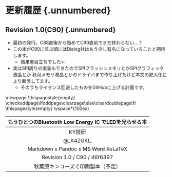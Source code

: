 
# 更新履歴 {.unnumbered}
## Revision 1.0(C90) {.unnumbered}
- 最初の発行。C88直後から始めてC90直前でまだ終わらない…？
- この本がC90に並ぶ頃にはDialog社はもう少し有名になっていることと期待します。
    - 結果悪目立ちでした←
- 実はSPI周りの実装もできたのでSPIフラッシュメモリとかSPIグラフィック液晶とか
秋月メモリ液晶とかのドライバまで作り上げたけど本文の肥大化により断念してます。
    - そのうちライセンス回避したものをGitHubに上げる計画です。

<!--
This section should be placed at the last odd number page
-->
\newpage
\thispagestyle{empty}
\checkoddpage\ifoddpage\clearpage\else\cleardoublepage\fi
\thispagestyle{empty}
\vspace*{100ex}

| もうひとつのBluetooth Low Energy IC でLEDを光らせる本 |
|:-----------------------------------------------------:|
|                        KY技研                         |
|                      @\_K4ZUKI\_                      |
|        Markdown x Pandoc x ~~MS Word~~ XeLaTeX        |
|             Revision 1.0 / C90 / 46f6397              |
|          秋葉原キンコーズで印刷製本（予定）           |
